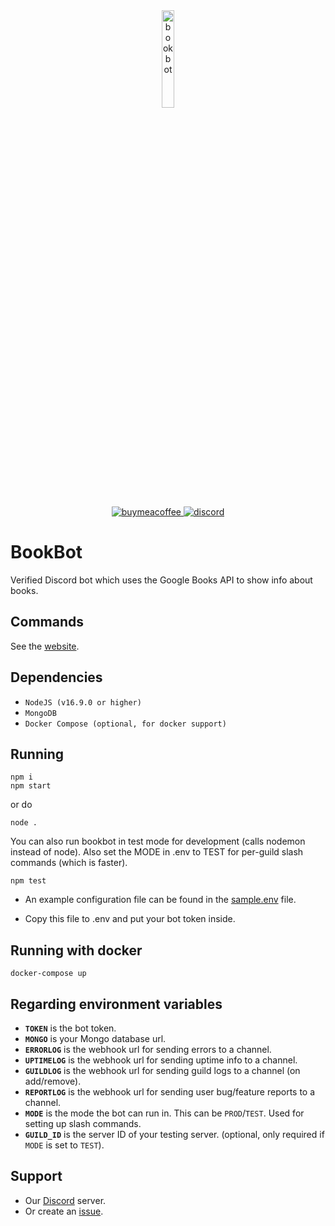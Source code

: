<div align="center">
	<img src="https://media.discordapp.net/attachments/948141108402225184/948890934840528937/Untitled_design.png" alt=bookbot height=20% width=20% />
	<p align="center">
		<a href="https://buymeacoffee.com/bookbot">
			<img src="https://img.shields.io/badge/Buy_Me_A_Coffee-FFDD00?style=for-the-badge&logo=buy-me-a-coffee&logoColor=black" alt=buymeacoffee>
		</a>
		<a href="https://discord.gg/zxrrTEDkMg">
			<img src="https://img.shields.io/badge/Discord-5865F2?style=for-the-badge&logo=discord&logoColor=white" alt=discord>
		</a>
	</p>
</div>

# BookBot

Verified Discord bot which uses the Google Books API to show info about books.

## Commands

See the [website](https://rv178.github.io/bookbot/).

## Dependencies

-   `NodeJS (v16.9.0 or higher)`
-   `MongoDB`
-   `Docker Compose (optional, for docker support)`

## Running

```
npm i
npm start
```

or do

```
node .
```

You can also run bookbot in test mode for development (calls nodemon instead of node). Also set the MODE in .env to TEST for per-guild slash commands (which is faster).

```
npm test
```

-   An example configuration file can be found in the [sample.env](./sample.env) file.

-   Copy this file to .env and put your bot token inside.

## Running with docker

```
docker-compose up
```

## Regarding environment variables

-   **`TOKEN`** is the bot token.
-   **`MONGO`** is your Mongo database url.
-   **`ERRORLOG`** is the webhook url for sending errors to a channel.
-   **`UPTIMELOG`** is the webhook url for sending uptime info to a channel.
-   **`GUILDLOG`** is the webhook url for sending guild logs to a channel (on add/remove).
-   **`REPORTLOG`** is the webhook url for sending user bug/feature reports to a channel.
-   **`MODE`** is the mode the bot can run in. This can be `PROD`/`TEST`. Used for setting up slash commands.
-   **`GUILD_ID`** is the server ID of your testing server. (optional, only required if `MODE` is set to `TEST`).

## Support

-   Our [Discord](https://discord.gg/zxrrTEDkMg) server.
-   Or create an [issue](https://github.com/rv178/bookbot/issues/new/choose).

